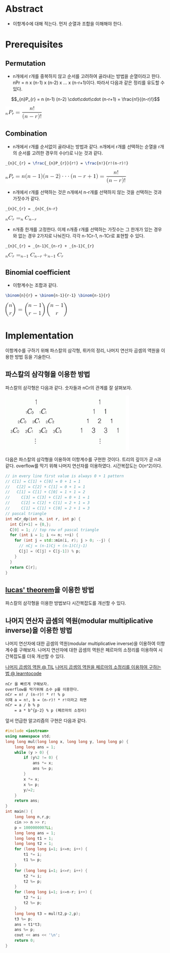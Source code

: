 # Abstract

- 이항계수에 대해 적는다. 먼저 순열과 조합을 이해해야 한다.

# Prerequisites

## Permutation

- n개에서 r개를 중복하지 않고 순서를 고려하여 골라내는 방법을 순열이라고 한다. 
  nPr = n x (n-1) x (n-2) x ... x (n-r+1)이다. 따라서 다음과 같은 
  정리를 유도할 수 있다.

```math
_{n}P_{r} = n (n-1) (n-2) \cdot\cdot\cdot (n-r+1) = \frac{n!}{(n-r)!}
```

![](dynamic_permutation.png)

## Combination

- n개에서 r개를 순서없이 골라내는 방법과 같다. n개에서 r개를 선택하는 순열을
  r개의 순서를 고려한 경우의 수(r!)로 나눈 것과 같다.

```latex
_{n}C_{r} = \frac{_{n}P_{r}}{r!} = \frac{n!}{r!(n-r)!}
```

![](dynamic_combination.png)

- n개에서 r개를 선택하는 것은 n개에서 n-r개를 선택하지 않는 것을
  선택하는 것과 가짓수가 같다.

```latex
_{n}C_{r} = _{n}C_{n-r}
```

![](dynamic_combination_1.png)

- n개중 한개를 고정한다. 이제 n개중 r개를 선택하는 가짓수는 그 한개가 있는 경우와
  없는 경우 2가지로 나눠진다. 각각 n-1Cr-1, n-1Cr로 표현할 수 있다. 

```latex
_{n}C_{r} = _{n-1}C_{n-r} + _{n-1}C_{r}
```

![](dynamic_combination_2.png)

## Binomial coefficient

- 이항계수는 조합과 같다.

```latex
\binom{n}{r} = \binom{n-1}{r-1} \binom{n-1}{r}
```

![](dynamic_binomial_coefficient.png)

# Implementation

이항계수를 구하기 위해 파스칼의 삼각형, 뤼카의 정리, 나머지 연산자
곱셈의 역원을 이용한 방법 등을 기술한다.

## 파스칼의 삼각형을 이용한 방법

파스칼의 삼각형은 다음과 같다. 숫자들과 nCr의 관계를 잘 살펴보자.

![](../_img/paskal_triangle.png)

다음은 파스칼의 삼각형을 이용하여 이항계수를 구현한 것이다.  트리의
깊이가 곧 n과 같다.  overflow를 막기 위해 나머지 연산자를 이용하였다.
시간복잡도는 O(n^2)이다.

```cpp
// in every line first value is always 0 + 1 pattern
// C[1] = C[1] + C[0] = 0 + 1 = 1
//   C[2] = C[2] + C[1] = 0 + 1 = 1
//   C[1] = C[1] + C[0] = 1 + 1 = 2
//     C[3] = C[3] + C[2] = 0 + 1 = 1
//     C[2] = C[2] + C[1] = 2 + 1 = 3
//     C[1] = C[1] + C[0] = 2 + 1 = 3
// pascal triangle
int nCr_dp(int n, int r, int p) {
  int C[r+1] = {0,};
  C[0] = 1; // top row of pascal triangle
  for (int i = 1; i <= n; ++i) {
    for (int j = std::min(i, r); j > 0; --j) {
      // nCj = (n-1)Cj + (n-1)C(j-1)
      C[j] = (C[j] + C[j-1]) % p;
    }
  }
  return C[r];
}
```

## [lucas' theorem](doc/number_lucas.md)을 이용한 방법

파스칼의 삼각형을 이용한 방법보다 시간복잡도를
개선할 수 있다.

## 나머지 연산자 곱셈의 역원(modular multiplicative inverse)을 이용한 방법

나머지 연산자에 대한 곱셈의 역원(modular multiplicative inverse)을
이용하여 이항계수를 구해보자. 나머지 연산자에 대한 곱셈의 역원은
페르마의 소정리를 이용하여 시간복잡도를 더욱 개선할 수 있다.

[나머지 곱셈의 역원 @ TIL](https://github.com/iamslash/TIL/tree/master/numbertheory#나머지-곱셈의-역원-modular-multiplicative-inverse)
[나머지 곱셈의 역원을 페르마의 소정리를 이용하여 구하는 법 @ learntocode](https://github.com/iamslash/learntocode/blob/master/doc/number_modular.md#페르마의-소정리fermats-little-theorem을-이용한-방법)

```
nCr 을 빠르게 구해보자.
overflow를 막기위해 소수 p를 이용한다.
nCr = n! / (n-r)! * r! % p
이때 a = n!, b = (n-r)! * r!이라고 하면
nCr = a / b % p 
    = a * b^{p-2} % p (폐르마의 소정리)
```

앞서 언급한 알고리즘의 구현은 다음과 같다.

```cpp
#include <iostream>
using namespace std;
long long mul(long long x, long long y, long long p) {
    long long ans = 1;
    while (y > 0) {
        if (y%2 != 0) {
            ans *= x;
            ans %= p;
        }
        x *= x;
        x %= p;
        y/=2;
    }
    return ans;
}
int main() {
    long long n,r,p;
    cin >> n >> r;
    p = 1000000007LL;
    long long ans = 1;
    long long t1 = 1;
    long long t2 = 1;
    for (long long i=1; i<=n; i++) {
        t1 *= i;
        t1 %= p;
    }
    for (long long i=1; i<=r; i++) {
        t2 *= i;
        t2 %= p;
    }
    for (long long i=1; i<=n-r; i++) {
        t2 *= i;
        t2 %= p;
    }
    long long t3 = mul(t2,p-2,p);
    t3 %= p;
    ans = t1*t3;
    ans %= p;
    cout << ans << '\n';
    return 0;
}
```
